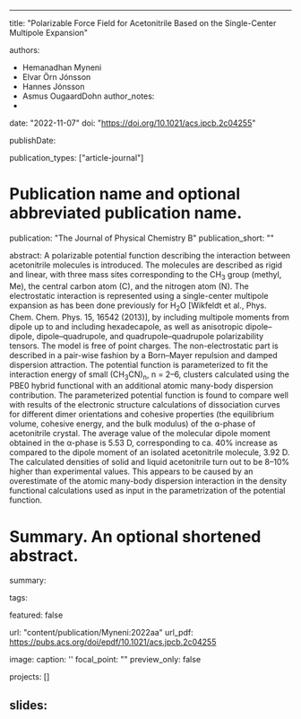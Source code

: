 
---
title: "Polarizable Force Field for Acetonitrile Based on the Single-Center Multipole Expansion"

authors:
- Hemanadhan Myneni  
- Elvar Örn  Jónsson 
- Hannes Jónsson  
- Asmus OugaardDohn
author_notes:
- 
date: "2022-11-07"
doi: "https://doi.org/10.1021/acs.jpcb.2c04255"


publishDate: 

publication_types: ["article-journal"]



# Publication name and optional abbreviated publication name.
publication: "The Journal of Physical Chemistry B"
publication_short: ""

abstract: A polarizable potential function describing the interaction between acetonitrile molecules is introduced. The molecules are described as rigid and linear, with three mass sites corresponding to the CH<sub>3</sub> group (methyl, Me), the central carbon atom (C), and the nitrogen atom (N). The electrostatic interaction is represented using a single-center multipole expansion as has been done previously for H<sub>2</sub>O [Wikfeldt et al., Phys. Chem. Chem. Phys. 15, 16542 (2013)], by including multipole moments from dipole up to and including hexadecapole, as well as anisotropic dipole–dipole, dipole–quadrupole, and quadrupole–quadrupole polarizability tensors. The model is free of point charges. The non-electrostatic part is described in a pair-wise fashion by a Born–Mayer repulsion and damped dispersion attraction. The potential function is parameterized to fit the interaction energy of small (CH<sub>3</sub>CN)<sub>n</sub>, n = 2–6, clusters calculated using the PBE0 hybrid functional with an additional atomic many-body dispersion contribution. The parameterized potential function is found to compare well with results of the electronic structure calculations of dissociation curves for different dimer orientations and cohesive properties (the equilibrium volume, cohesive energy, and the bulk modulus) of the α-phase of acetonitrile crystal. The average value of the molecular dipole moment obtained in the α-phase is 5.53 D, corresponding to ca. 40% increase as compared to the dipole moment of an isolated acetonitrile molecule, 3.92 D. The calculated densities of solid and liquid acetonitrile turn out to be 8–10% higher than experimental values. This appears to be caused by an overestimate of the atomic many-body dispersion interaction in the density functional calculations used as input in the parametrization of the potential function.

# Summary. An optional shortened abstract.
summary: 

tags:

featured: false

url: "content/publication/Myneni:2022aa"
url_pdf: https://pubs.acs.org/doi/epdf/10.1021/acs.jpcb.2c04255

image:
  caption: '[](./featured.jpg)'
  focal_point: ""
  preview_only: false

projects: []

slides: 
---

